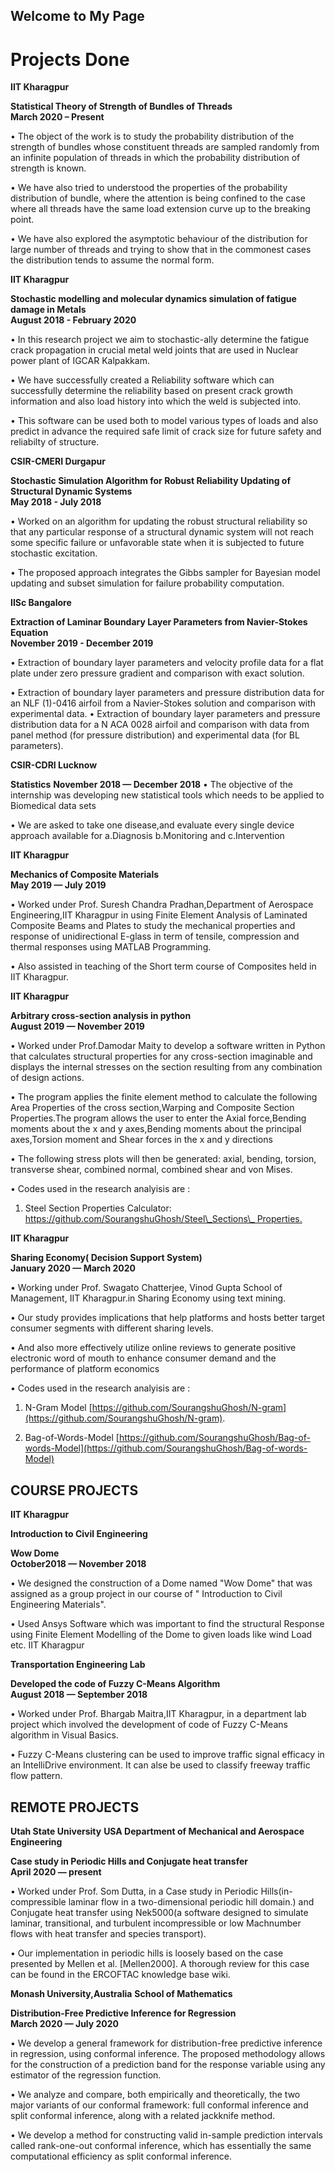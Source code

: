 ## Welcome to My Page

# **Projects Done**

**IIT Kharagpur**

**Statistical Theory of Strength of Bundles of Threads**                                                                                    
**March 2020 – Present**

• The object of the work is to study the probability distribution of the strength of bundles whose constituent threads are sampled randomly from an infinite population of threads in which the probability distribution of strength is known.

• We have also tried to understood the properties of the probability distribution of bundle, where the attention is being confined to the case where all threads have the same load extension curve up to the breaking point.

• We have also explored the asymptotic behaviour of the distribution for large number of threads and trying to show that in the commonest cases the distribution tends to assume the normal form.

**IIT Kharagpur**

**Stochastic modelling and molecular dynamics simulation of fatigue damage in Metals**                                                  
**August 2018 - February 2020**

• In this research project we aim to stochastic-ally determine the fatigue crack propagation in crucial metal weld joints that are used in Nuclear power plant of IGCAR Kalpakkam.

• We have successfully created a Reliability software which can successfully determine the reliability based on present crack growth information and also load history into which the weld is subjected into.

• This software can be used both to model various types of loads and also predict in advance the required safe limit of crack size for future safety and reliabilty of structure.

**CSIR-CMERI Durgapur**

**Stochastic Simulation Algorithm for Robust Reliability Updating of Structural Dynamic Systems**                                           
**May 2018 - July 2018**

• Worked on an algorithm for updating the robust structural reliability so that any particular response of a structural dynamic system will not reach some specific failure or unfavorable state when it is subjected to future stochastic excitation.

• The proposed approach integrates the Gibbs sampler for Bayesian model updating and subset simulation for failure probability computation.

**IISc Bangalore**

**Extraction of Laminar Boundary Layer Parameters from Navier-Stokes Equation**                                                          
**November 2019 - December 2019**

• Extraction of boundary layer parameters and velocity profile data for a flat plate under zero pressure gradient and comparison with exact solution.

• Extraction of boundary layer parameters and pressure distribution data for an NLF (1)-0416 airfoil from a Navier-Stokes solution and comparison with experimental data. • Extraction of boundary layer parameters and pressure distribution data for a N ACA 0028 airfoil and comparison with data from panel method (for pressure distribution) and experimental data (for BL parameters).

**CSIR-CDRI Lucknow**

**Statistics**
**November 2018 — December 2018** 
• The objective of the internship was developing new statistical tools which needs to be applied to Biomedical data sets

• We are asked to take one disease,and evaluate every single device approach available for a.Diagnosis b.Monitoring and c.Intervention

**IIT Kharagpur**

**Mechanics of Composite Materials**                                                                                                                     
**May 2019 — July 2019**

• Worked under Prof. Suresh Chandra Pradhan,Department of Aerospace Engineering,IIT Kharagpur in using Finite Element Analysis of Laminated Composite Beams and Plates to study the mechanical properties and response of unidirectional E-glass in term of tensile, compression and thermal responses using MATLAB Programming.

• Also assisted in teaching of the Short term course of Composites held in IIT Kharagpur.

**IIT Kharagpur**

**Arbitrary cross-section analysis in python**                                                                                                          
**August 2019 — November 2019**

• Worked under Prof.Damodar Maity to develop a software written in Python that calculates structural properties for any cross-section imaginable and displays the internal stresses on the section resulting from any combination of design actions.

• The program applies the finite element method to calculate the following Area Properties of the cross section,Warping and Composite Section Properties.The program allows the user to enter the Axial force,Bending moments about the x and y axes,Bending moments about the principal axes,Torsion moment and Shear forces in the x and y directions

• The following stress plots will then be generated: axial, bending, torsion, transverse shear, combined normal, combined shear and von Mises.

• Codes used in the research analyisis are :

1. Steel Section Properties Calculator: [https://github.com/SourangshuGhosh/Steel\_Sections\_ Properties.](https://github.com/SourangshuGhosh/Steel_Sections_%20Properties.)

**IIT Kharagpur**

**Sharing Economy( Decision Support System)**                                                                                                              
**January 2020 — March 2020**

• Working under Prof. Swagato Chatterjee, Vinod Gupta School of Management, IIT Kharagpur.in Sharing Economy using text mining.

• Our study provides implications that help platforms and hosts better target consumer segments with different sharing levels.

• And also more effectively utilize online reviews to generate positive electronic word of mouth to enhance consumer demand and the performance of platform economics

• Codes used in the research analyisis are :

1. N-Gram Model [https://github.com/SourangshuGhosh/N-gram](https://github.com/SourangshuGhosh/N-gram).

2. Bag-of-Words-Model [https://github.com/SourangshuGhosh/Bag-of-words-Model](https://github.com/SourangshuGhosh/Bag-of-words-Model)

## **COURSE PROJECTS**

**IIT Kharagpur**

**Introduction to Civil Engineering**

**Wow Dome**                                                                                                                                            
**October2018 — November 2018**

• We designed the construction of a Dome named &quot;Wow Dome&quot; that was assigned as a group project in our course of &quot; Introduction to Civil Engineering Materials&quot;.

• Used Ansys Software which was important to find the structural Response using Finite Element Modelling of the Dome to given loads like wind Load etc. IIT Kharagpur

**Transportation Engineering Lab**

**Developed the code of Fuzzy C-Means Algorithm**                                                                                                      
**August 2018 — September 2018**

• Worked under Prof. Bhargab Maitra,IIT Kharagpur, in a department lab project which involved the development of code of Fuzzy C-Means algorithm in Visual Basics.

• Fuzzy C-Means clustering can be used to improve traffic signal efficacy in an IntelliDrive environment. It can alse be used to classify freeway traffic flow pattern.

## **REMOTE PROJECTS**

**Utah State University**
**USA Department of Mechanical and Aerospace Engineering** 

**Case study in Periodic Hills and Conjugate heat transfer**                      
**April 2020 — present**

• Worked under Prof. Som Dutta, in a Case study in Periodic Hills(in-compressible laminar flow in a two-dimensional periodic hill domain.) and Conjugate heat transfer using Nek5000(a software designed to simulate laminar, transitional, and turbulent incompressible or low Machnumber flows with heat transfer and species transport).

• Our implementation in periodic hills is loosely based on the case presented by Mellen et al. [Mellen2000]. A thorough review for this case can be found in the ERCOFTAC knowledge base wiki.

**Monash University,Australia**
**School of Mathematics**

**Distribution-Free Predictive Inference for Regression**                                                                              
**March 2020 — July 2020**

• We develop a general framework for distribution-free predictive inference in regression, using conformal inference. The proposed methodology allows for the construction of a prediction band for the response variable using any estimator of the regression function.

• We analyze and compare, both empirically and theoretically, the two major variants of our conformal framework: full conformal inference and split conformal inference, along with a related jackknife method.

• We develop a method for constructing valid in-sample prediction intervals called rank-one-out conformal inference, which has essentially the same computational efficiency as split conformal inference.
